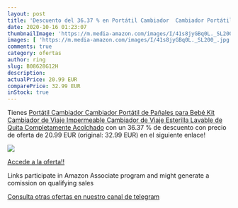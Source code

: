 ```yaml
---
layout: post
title: 'Descuento del 36.37 % en Portátil Cambiador  Cambiador Portátil d'
date: 2020-10-16 01:23:07
thumbnailImage: 'https://m.media-amazon.com/images/I/41s8jyGBq0L._SL200_.jpg'
images: [ 'https://m.media-amazon.com/images/I/41s8jyGBq0L._SL200_.jpg' ]
comments: true
category: ofertas
author: ring
slug: B08628G12H
description:
actualPrice: 20.99 EUR
comparePrice: 32.99 EUR
inStock: true
---
```


Tienes [Portátil Cambiador  Cambiador Portátil de Pañales para Bebé  Kit Cambiador de Viaje  Impermeable Cambiador de Viaje Esterilla Lavable de Quita Completamente Acolchado](https://www.amazon.es/dp/B08628G12H/?tag=tolees-21) con un 36.37 % de descuento con precio de oferta de 20.99 EUR (original: 32.99 EUR) en el siguiente enlace!

[![](https://m.media-amazon.com/images/I/41s8jyGBq0L._SL200_.jpg)](https://www.amazon.es/dp/B08628G12H/?tag=tolees-21)

[Accede a la oferta!!](https://www.amazon.es/dp/B08628G12H/?tag=tolees-21)

Links participate in Amazon Associate program and might generate a comission on qualifying sales

[Consulta otras ofertas en nuestro canal de telegram](https://t.me/s/ofertas25)
